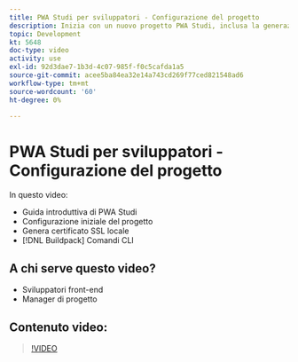 ```yaml
---
title: PWA Studi per sviluppatori - Configurazione del progetto
description: Inizia con un nuovo progetto PWA Studi, inclusa la generazione di un certificato SSL locale e i comandi CLI del pacchetto di build.
topic: Development
kt: 5648
doc-type: video
activity: use
exl-id: 92d3dae7-1b3d-4c07-985f-f0c5cafda1a5
source-git-commit: acee5ba84ea32e14a743cd269f77ced821548ad6
workflow-type: tm+mt
source-wordcount: '60'
ht-degree: 0%

---
```


# PWA Studi per sviluppatori - Configurazione del progetto

In questo video:

- Guida introduttiva di PWA Studi
- Configurazione iniziale del progetto
- Genera certificato SSL locale
- [!DNL Buildpack] Comandi CLI

## A chi serve questo video?

- Sviluppatori front-end
- Manager di progetto

## Contenuto video:

>[!VIDEO](https://video.tv.adobe.com/v/35719?quality=12&learn=on)
